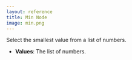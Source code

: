 ```yaml
---
layout: reference
title: Min Node
image: min.png
---
```

Select the smallest value from a list of numbers.

* **Values**: The list of numbers.

